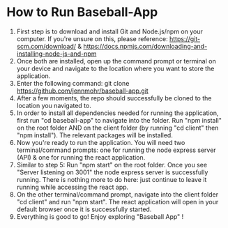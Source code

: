 # How to Run Baseball-App

1. First step is to download and install Git and Node.js/npm on your computer. 
If you're unsure on this, please reference: https://git-scm.com/download/ & https://docs.npmjs.com/downloading-and-installing-node-js-and-npm
2. Once both are installed, open up the command prompt or terminal on your device and navigate to the location where you want to store the application.
3. Enter the following command: git clone https://github.com/jennmohr/baseball-app.git
4. After a few moments, the repo should successfully be cloned to the location you navigated to.
5. In order to install all dependencies needed for running the application, first run "cd baseball-app" to navigate into the folder. Run "npm install" on the root folder AND on the client folder (by running "cd client" then "npm install"). The relevant packages will be installed. 
6. Now you're ready to run the application. You will need two terminal/command prompts: one for running the node express server (API) & one for running the react application. 
7. Similar to step 5: Run "npm start" on the root folder. Once you see "Server listening on 3001" the node express server is successfully running. There is nothing more to do here: just continue to leave it running while accessing the react app. 
8. On the other terminal/command prompt, navigate into the client folder "cd client" and run "npm start". The react application will open in your default browser once it is successfully started.
9. Everything is good to go! Enjoy exploring "Baseball App" !